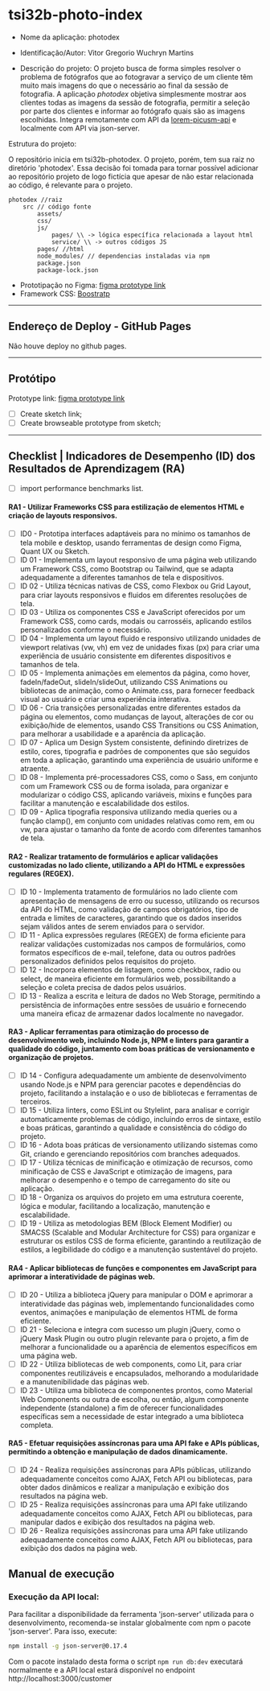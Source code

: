 # tsi32b-photo-index

- Nome da aplicação: photodex
- Identificação/Autor: Vitor Gregorio Wuchryn Martins

- Descrição do projeto: O projeto busca de forma simples resolver o problema de fotógrafos que ao fotogravar a serviço
de um cliente têm muito mais imagens do que o necessário ao final da sessão de fotografia. 
A aplicação *photodex* objetiva simplesmente mostrar aos clientes todas as imagens da sessão de fotografia, 
permitir a seleção por parte dos clientes e informar ao fotógrafo quais são as imagens escolhidas.
Integra remotamente com API da [lorem-picusm-api](https://publicapi.dev/lorem-picsum-api) e localmente com
API via json-server.

Estrutura do projeto:

O repositório inicia em tsi32b-photodex. O projeto, porém, 
tem sua raiz no diretório 'photodex'. 
Essa decisão foi tomada para tornar possível adicionar ao 
repositório projeto de logo fictícia que apesar de não estar relacionada
ao código, é relevante para o projeto.

```
photodex //raiz
    src // código fonte
        assets/
        css/
        js/
            pages/ \\ -> lógica específica relacionada a layout html
            service/ \\ -> outros códigos JS
        pages/ //html
        node_modules/ // dependencias instaladas via npm
        package.json 
        package-lock.json
```

- Prototipação no Figma: [figma prototype link](https://www.figma.com/design/lSxQBZqdWSeyPRiwx3xrzh/tsi32b---photodex?node-id=0-1&t=wLHccG77m77viV4l-1)
- Framework CSS: [Boostratp](https://getbootstrap.com/docs/5.3/getting-started/introduction/) 

---

## Endereço de Deploy - GitHub Pages

Não houve deploy no github pages.

---

## Protótipo
Prototype link: [figma prototype link](https://www.figma.com/design/lSxQBZqdWSeyPRiwx3xrzh/tsi32b---photodex?node-id=0-1&t=wLHccG77m77viV4l-1)
- [ ] Create sketch link; 
- [ ] Create browseable prototype from sketch;
---

## Checklist | Indicadores de Desempenho (ID) dos Resultados de Aprendizagem (RA)
- [ ] import performance benchmarks list.

#### RA1 - Utilizar Frameworks CSS para estilização de elementos HTML e criação de layouts responsivos.

- [ ] ID0 - Prototipa interfaces adaptáveis para no mínimo os tamanhos de tela mobile e desktop, usando ferramentas de design como Figma, Quant UX ou Sketch.
- [ ] ID 01 - Implementa um layout responsivo de uma página web utilizando um Framework CSS, como Bootstrap ou Tailwind, que se adapta adequadamente a diferentes tamanhos de tela e dispositivos.
- [ ] ID 02 - Utiliza técnicas nativas de CSS, como Flexbox ou Grid Layout, para criar layouts responsivos e fluidos em diferentes resoluções de tela.
- [ ] ID 03 - Utiliza os componentes CSS e JavaScript oferecidos por um Framework CSS, como cards, modais ou carrosséis, aplicando estilos personalizados conforme o necessário.
- [ ] ID 04 - Implementa um layout fluido e responsivo utilizando unidades de viewport relativas (vw, vh) em vez de unidades fixas (px) para criar uma experiência de usuário consistente em diferentes dispositivos e tamanhos de tela.
- [ ] ID 05 - Implementa animações em elementos da página, como hover, fadeIn/fadeOut, slideIn/slideOut, utilizando CSS Animations ou bibliotecas de animação, como o Animate.css, para fornecer feedback visual ao usuário e criar uma experiência interativa.
- [ ] ID 06 - Cria transições personalizadas entre diferentes estados da página ou elementos, como mudanças de layout, alterações de cor ou exibição/hide de elementos, usando CSS Transitions ou CSS Animation, para melhorar a usabilidade e a aparência da aplicação.
- [ ] ID 07 - Aplica um Design System consistente, definindo diretrizes de estilo, cores, tipografia e padrões de componentes que são seguidos em toda a aplicação, garantindo uma experiência de usuário uniforme e atraente.
- [ ] ID 08 - Implementa pré-processadores CSS, como o Sass, em conjunto com um Framework CSS ou de forma isolada, para organizar e modularizar o código CSS, aplicando variáveis, mixins e funções para facilitar a manutenção e escalabilidade dos estilos.
- [ ] ID 09 - Aplica tipografia responsiva utilizando media queries ou a função clamp(), em conjunto com unidades relativas como rem, em ou vw, para ajustar o tamanho da fonte de acordo com diferentes tamanhos de tela.

#### RA2 - Realizar tratamento de formulários e aplicar validações customizadas no lado cliente, utilizando a API do HTML e expressões regulares (REGEX).

- [ ] ID 10 - Implementa tratamento de formulários no lado cliente com apresentação de mensagens de erro ou sucesso, utilizando os recursos da API do HTML, como validação de campos obrigatórios, tipo de entrada e limites de caracteres, garantindo que os dados inseridos sejam válidos antes de serem enviados para o servidor.
- [ ] ID 11 - Aplica expressões regulares (REGEX) de forma eficiente para realizar validações customizadas nos campos de formulários, como formatos específicos de e-mail, telefone, data ou outros padrões personalizados definidos pelos requisitos do projeto.
- [ ] ID 12 - Incorpora elementos de listagem, como checkbox, radio ou select, de maneira eficiente em formulários web, possibilitando a seleção e coleta precisa de dados pelos usuários.
- [ ] ID 13 - Realiza a escrita e leitura de dados no Web Storage, permitindo a persistência de informações entre sessões de usuário e fornecendo uma maneira eficaz de armazenar dados localmente no navegador.

#### RA3 - Aplicar ferramentas para otimização do processo de desenvolvimento web, incluindo Node.js, NPM e linters para garantir a qualidade do código, juntamento com boas práticas de versionamento e organização de projetos.

- [ ] ID 14 - Configura adequadamente um ambiente de desenvolvimento usando Node.js e NPM para gerenciar pacotes e dependências do projeto, facilitando a instalação e o uso de bibliotecas e ferramentas de terceiros.
- [ ] ID 15 - Utiliza linters, como ESLint ou Stylelint, para analisar e corrigir automaticamente problemas de código, incluindo erros de sintaxe, estilo e boas práticas, garantindo a qualidade e consistência do código do projeto.
- [ ] ID 16 - Adota boas práticas de versionamento utilizando sistemas como Git, criando e gerenciando repositórios com branches adequados.
- [ ] ID 17 - Utiliza técnicas de minificação e otimização de recursos, como minificação de CSS e JavaScript e otimização de imagens, para melhorar o desempenho e o tempo de carregamento do site ou aplicação.
- [ ] ID 18 - Organiza os arquivos do projeto em uma estrutura coerente, lógica e modular, facilitando a localização, manutenção e escalabilidade.
- [ ] ID 19 - Utiliza as metodologias BEM (Block Element Modifier) ou SMACSS (Scalable and Modular Architecture for CSS) para organizar e estruturar os estilos CSS de forma eficiente, garantindo a reutilização de estilos, a legibilidade do código e a manutenção sustentável do projeto.

#### RA4 - Aplicar bibliotecas de funções e componentes em JavaScript para aprimorar a interatividade de páginas web.

- [ ] ID 20 - Utiliza a biblioteca jQuery para manipular o DOM e aprimorar a interatividade das páginas web, implementando funcionalidades como eventos, animações e manipulação de elementos HTML de forma eficiente.
- [ ] ID 21 - Seleciona e integra com sucesso um plugin jQuery, como o jQuery Mask Plugin ou outro plugin relevante para o projeto, a fim de melhorar a funcionalidade ou a aparência de elementos específicos em uma página web.
- [ ] ID 22 - Utiliza bibliotecas de web components, como Lit, para criar componentes reutilizáveis e encapsulados, melhorando a modularidade e a manutenibilidade das páginas web.
- [ ] ID 23 - Utiliza uma biblioteca de componentes prontos, como Material Web Components ou outra de escolha, ou então, algum componente independente (standalone) a fim de oferecer funcionalidades específicas sem a necessidade de estar integrado a uma biblioteca completa.

#### RA5 - Efetuar requisições assíncronas para uma API fake e APIs públicas, permitindo a obtenção e manipulação de dados dinamicamente.

- [ ] ID 24 - Realiza requisições assíncronas para APIs públicas, utilizando adequadamente conceitos como AJAX, Fetch API ou bibliotecas, para obter dados dinâmicos e realizar a manipulação e exibição dos resultados na página web.
- [ ] ID 25 - Realiza requisições assíncronas para uma API fake utilizando adequadamente conceitos como AJAX, Fetch API ou bibliotecas, para manipular dados e exibição dos resultados na página web.
- [ ] ID 26 - Realiza requisições assíncronas para uma API fake utilizando adequadamente conceitos como AJAX, Fetch API ou bibliotecas, para exibição dos dados na página web.

## Manual de execução


### Execução da API local:

Para facilitar a disponibilidade da ferramenta 
'json-server' utilizada para o desenvolvimento, recomenda-se
instalar globalmente com npm o pacote 'json-server'.
Para isso, execute:

```bash
npm install -g json-server@0.17.4
```
Com o pacote instalado desta forma o script `npm run db:dev`
executará normalmente e a API local estará disponível no endpoint http://localhost:3000/customer



